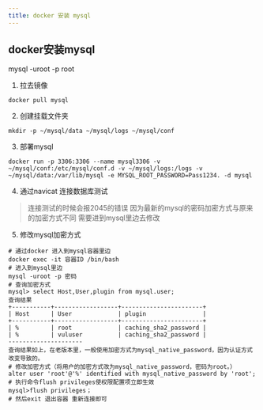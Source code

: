 ```yaml
---
title: docker 安装 mysql
---
```

## docker安装mysql

mysql -uroot -p root

1. 拉去镜像

```shell
docker pull mysql
```

2. 创建挂载文件夹

```shell
mkdir -p ~/mysql/data ~/mysql/logs ~/mysql/conf
```

3. 部署mysql

```shell
docker run -p 3306:3306 --name mysql3306 -v ~/mysql/conf:/etc/mysql/conf.d -v ~/mysql/logs:/logs -v ~/mysql/data:/var/lib/mysql -e MYSQL_ROOT_PASSWORD=Pass1234. -d mysql
```

4. 通过navicat 连接数据库测试

> 连接测试的时候会报2045的错误  因为最新的mysql的密码加密方式与原来的加密方式不同 需要进到mysql里边去修改

5. 修改mysql加密方式

```shell
# 通过docker 进入到mysql容器里边
docker exec -it 容器ID /bin/bash
# 进入到mysql里边
mysql -uroot -p 密码
# 查询加密方式
mysql> select Host,User,plugin from mysql.user;
查询结果
+-----------+------------------+-----------------------+
| Host      | User             | plugin                |
+-----------+------------------+-----------------------+
| %         | root             | caching_sha2_password |
| %         | vuluser          | caching_sha2_password |
---------------------
查询结果如上，在老版本里，一般使用加密方式为mysql_native_password，因为认证方式改变导致的。
# 修改加密方式（将用户的加密方式改为mysql_native_password，密码为root。）
alter user 'root'@'%' identified with mysql_native_password by 'root';
# 执行命令flush privileges使权限配置项立即生效
mysql>flush privileges；
# 然后exit 退出容器 重新连接即可
```

